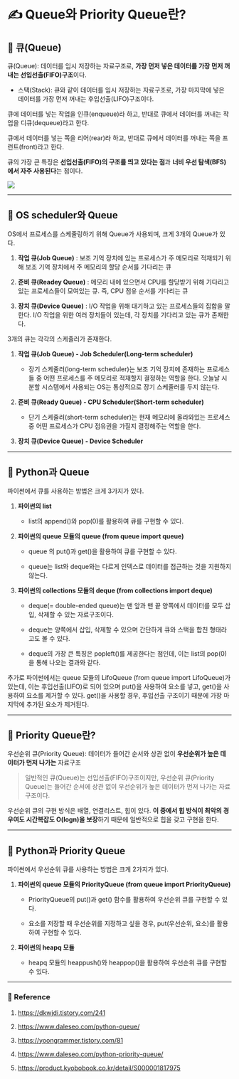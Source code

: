 # ✍️ Queue와 Priority Queue란?
## 📌 큐(Queue)

큐(Queue): 데이터를 임시 저장하는 자료구조로, **가장 먼저 넣은 데이터를 가장 먼저 꺼내는 선입선출(FIFO)구조**이다.

- 스택(Stack): 큐와 같이 데이터를 임시 저장하는 자료구조로, 가장 마지막에 넣은 데이터를 가장 먼저 꺼내는 후입선출(LIFO)구조이다.

큐에 데이터를 넣는 작업을 인큐(enqueue)라 하고, 반대로 큐에서 데이터를 꺼내는 작업을 디큐(dequeue)라고 한다.

<p>

큐에서 데이터를 넣는 쪽을 리어(rear)라 하고, 반대로 큐에서 데이터를 꺼내는 쪽을 프런트(front)라고 한다.

<p>

큐의 가장 큰 특징은 **선입선출(FIFO)의 구조를 띄고 있다는 점**과 **너비 우선 탐색(BFS)에서 자주 사용된다**는 점이다.

<img src="https://user-images.githubusercontent.com/84573261/214289151-cb83e67a-2cd7-42a0-bbd2-21bc65e3b0ec.jpg">

---

## 📌 OS scheduler와 Queue

OS에서 프로세스를 스케줄링하기 위해 Queue가 사용되며, 크게 3개의 Queue가 있다.

1. **작업 큐(Job Queue)** : 보조 기억 장치에 있는 프로세스가 주 메모리로 적재되기 위해 보조 기억 장치에서 주 메모리의 할당 순서를 기다리는 큐

2. **준비 큐(Readey Queue)** : 메모리 내에 있으면서 CPU를 할당받기 위해 기다리고 있는 프로세스들이 모여있는 큐. 즉, CPU 점유 순서를 기다리는 큐

3. **장치 큐(Device Queue)** : I/O 작업을 위해 대기하고 있는 프로세스들의 집합을 말한다.  I/O 작업을 위한 여러 장치들이 있는데, 각 장치를 기다리고 있는 큐가 존재한다.

3개의 큐는 각각의 스케줄러가 존재한다.

1. **작업 큐(Job Queue) - Job Scheduler(Long-term scheduler)**
    
    - 장기 스케줄러(long-term scheduler)는 보조 기억 장치에 존재하는 프로세스들 중 어떤 프로세스를 주 메모리로 적재할지 결정하는 역할을 한다. 오늘날 시분할 시스템에서 사용되는 OS는 통상적으로 장기 스케줄러를 두지 않는다.

2. **준비 큐(Ready Queue) - CPU Scheduler(Short-term scheduler)**

    - 단기 스케줄러(short-term scheduler)는 현재 메모리에 올라와있는 프로세스 중 어떤 프로세스가 CPU 점유권을 가질지 결정해주는 역할을 한다.

3. **장치 큐(Device Queue) - Device Scheduler**

---

## 📌 Python과 Queue

파이썬에서 큐를 사용하는 방법은 크게 3가지가 있다.

1. **파이썬의 list**

    - list의 append()와 pop(0)를 활용하여 큐를 구현할 수 있다.

2. **파이썬의 queue 모듈의 queue (from queue import queue)**

    - queue 의 put()과 get()을 활용하여 큐를 구현할 수 있다.

    - queue는 list와 deque와는 다르게 인덱스로 데이터를 접근하는 것을 지원하지 않는다.

3. **파이썬의 collections 모듈의 deque (from collections import deque)**

    - deque(= double-ended queue)는 맨 앞과 맨 끝 양쪽에서 데이터를 모두 삽입, 삭제할 수 있는 자료구조이다.

    - deque는 양쪽에서 삽입, 삭제할 수 있으며 간단하게 큐와 스택을 합친 형태라고도 볼 수 있다.

    - deque의 가장 큰 특징은 popleft()를 제공한다는 점인데, 이는 list의 pop(0)을 통해 나오는 결과와 같다.

추가로 파이썬에서는 queue 모듈의 LifoQueue (from queue import LifoQueue)가 있는데, 이는 후입선출(LIFO)로 되어 있으며 put()을 사용하여 요소를 넣고, get()을 사용하여 요소를 제거할 수 있다. get()을 사용할 경우, 후입선출 구조이기 때문에 가장 마지막에 추가된 요소가 제거된다.

---

## 📌 Priority Queue란?

우선순위 큐(Priority Queue): 데이터가 들어간 순서와 상관 없이 **우선순위가 높은 데이터가 먼저 나가는** 자료구조

> 일반적인 큐(Queue)는 선입선출(FIFO)구조이지만, 우선순위 큐(Priority Queue)는 들어간 순서에 상관 없이 우선순위가 높은 데이터가 먼저 나가는 자료구조이다.

우선순위 큐의 구현 방식은 배열, 연결리스트, 힙이 있다. **이 중에서 힙 방식이 최악의 경우여도 시간복잡도 O(logn)을 보장**하기 때문에 일반적으로 힙을 갖고 구현을 한다.

---

## 📌 Python과 Priority Queue

파이썬에서 우선순위 큐를 사용하는 방법은 크게 2가지가 있다.

1. **파이썬의 queue 모듈의 PriorityQueue (from queue import PriorityQueue)**

    - PriorityQueue의 put()과 get() 함수를 활용하여 우선순위 큐를 구현할 수 있다.

    - 요소를 저장할 때 우선순위를 지정하고 싶을 경우, put(우선순위, 요소)를 활용하여 구현할 수 있다.

2. **파이썬의 heapq 모듈**

    - heapq 모듈의 heappush()와 heappop()을 활용하여 우선순위 큐를 구현할 수 있다.

---

### 👀 Reference

1. https://dkwjdi.tistory.com/241

2. https://www.daleseo.com/python-queue/

3. https://yoongrammer.tistory.com/81

4. https://www.daleseo.com/python-priority-queue/

5. https://product.kyobobook.co.kr/detail/S000001817975